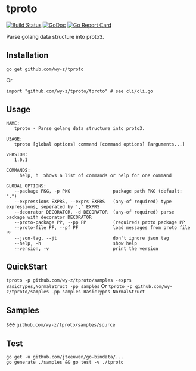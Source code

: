 # tproto
[![Build Status](https://travis-ci.org/wy-z/tproto.svg?branch=master)](https://travis-ci.org/wy-z/tproto) [![GoDoc](https://godoc.org/github.com/wy-z/tproto?status.svg)](http://godoc.org/github.com/wy-z/tproto) [![Go Report Card](https://goreportcard.com/badge/github.com/wy-z/tproto)](https://goreportcard.com/report/github.com/wy-z/tproto)

Parse golang data structure into proto3.

## Installation
```
go get github.com/wy-z/tproto
```
Or
```
import "github.com/wy-z/tproto/tproto" # see cli/cli.go
```

## Usage
```
NAME:
   tproto - Parse golang data structure into proto3.

USAGE:
   tproto [global options] command [command options] [arguments...]

VERSION:
   1.0.1

COMMANDS:
     help, h  Shows a list of commands or help for one command

GLOBAL OPTIONS:
   --package PKG, -p PKG                package path PKG (default: ".")
   --expressions EXPRS, --exprs EXPRS   (any-of required) type expressions, seperated by ',' EXPRS
   --decorator DECORATOR, -d DECORATOR  (any-of required) parse package with decorator DECORATOR
   --proto-package PP, --pp PP          (required) proto package PP
   --proto-file PF, --pf PF             load messages from proto file PF
   --json-tag, --jt                     don't ignore json tag
   --help, -h                           show help
   --version, -v                        print the version
```

## QuickStart

`tproto -p github.com/wy-z/tproto/samples -exprs BasicTypes,NormalStruct -pp samples`
Or
`tproto -p github.com/wy-z/tproto/samples -pp samples BasicTypes NormalStruct`

## Samples

see `github.com/wy-z/tproto/samples/source`

## Test

```
go get -u github.com/jteeuwen/go-bindata/...
go generate ./samples && go test -v ./tproto
```
